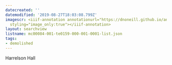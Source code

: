 ```yaml
---
datecreated: ''
datemodified: '2019-08-27T18:03:08.799Z'
imagescr: <iiif-annotation annotationurl="https://dnoneill.github.io/annotate/annotations/2602c26b-1f8a-4532-a137-a3d06a26661a.json"
  styling="image_only:true"></iiif-annotation>
layout: searchview
listname: mc00084-001-te0159-000-001-0001-list.json
tags:
- demolished
---
```

Harrelson Hall